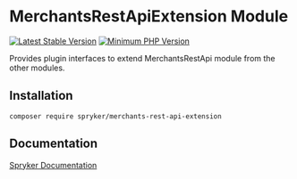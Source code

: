 # MerchantsRestApiExtension Module
[![Latest Stable Version](https://poser.pugx.org/spryker/merchants-rest-api-extension/v/stable.svg)](https://packagist.org/packages/spryker/merchants-rest-api-extension)
[![Minimum PHP Version](https://img.shields.io/badge/php-%3E%3D%208.0-8892BF.svg)](https://php.net/)

Provides plugin interfaces to extend MerchantsRestApi module from the other modules.

## Installation

```
composer require spryker/merchants-rest-api-extension
```

## Documentation

[Spryker Documentation](https://docs.spryker.com)
